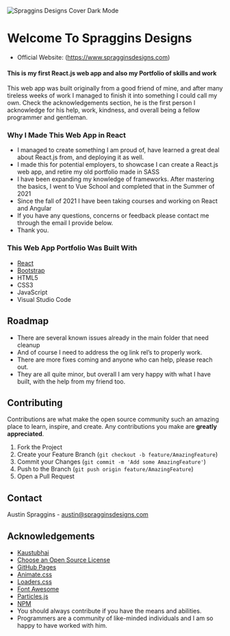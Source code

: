 <!-- PROJECT LOGO -->
![Spraggins Designs Cover Dark Mode](https://github.com/spragginsdesigns/reactportfolio/blob/d47cfba4d7e7e6ac17ddc1cbd3bb7ab0d3be18f5/other/Spraggins%20Designs%20Cover%20Dark%20Mode.jpg)
# Welcome To Spraggins Designs

* Official Website: (https://www.spragginsdesigns.com)

#### This is my first React.js web app and also my Portfolio of skills and work

<!-- TABLE OF CONTENTS -->
This web app was built originally from a good friend of mine, and after many tireless weeks of work I managed to finish it into something I could call my own. 
Check the acknowledgements section, he is the first person I acknowledge for his help, work, kindness, and overall being a fellow programmer and gentleman. 

### Why I Made This Web App in React
* I managed to create something I am proud of, have learned a great deal about React.js from, and deploying it as well. 
* I made this for potential employers, to showcase I can create a React.js web app, and retire my old portfolio made in SASS
* I have been expanding my knowledge of frameworks. After mastering the basics, I went to Vue School and completed that in the Summer of 2021
* Since the fall of 2021 I have been taking courses and working on React and Angular
* If you have any questions, concerns or feedback please contact me through the email I provide below. 
* Thank you. 

### This Web App Portfolio Was Built With
* [React](https://reactjs.org)
* [Bootstrap](https://getbootstrap.com)
* HTML5
* CSS3
* JavaScript
* Visual Studio Code

<!-- ROADMAP -->
## Roadmap

* There are several known issues already in the main folder that need cleanup
* And of course I need to address the og link rel’s to properly work. 
* There are more fixes coming and anyone who can help, please reach out. 
* They are all quite minor, but overall I am very happy with what I have built, with the help from my friend too. 

<!-- CONTRIBUTING -->
## Contributing

Contributions are what make the open source community such an amazing place to learn, inspire, and create. 
Any contributions you make are **greatly appreciated**.

1. Fork the Project
2. Create your Feature Branch (`git checkout -b feature/AmazingFeature`)
3. Commit your Changes (`git commit -m 'Add some AmazingFeature'`)
4. Push to the Branch (`git push origin feature/AmazingFeature`)
5. Open a Pull Request

<!-- CONTACT -->
## Contact
Austin Spraggins - <austin@spragginsdesigns.com>

<!-- ACKNOWLEDGEMENTS -->
## Acknowledgements
* [Kaustubhai](https://github.com/kaustubhai)
* [Choose an Open Source License](https://choosealicense.com)
* [GitHub Pages](https://pages.github.com)
* [Animate.css](https://daneden.github.io/animate.css)
* [Loaders.css](https://connoratherton.com/loaders)
* [Font Awesome](https://fontawesome.com)
* [Particles.js](https://vincentgarreau.com/particles.js/)
* [NPM](https://www.npmjs.com/)
* You should always contribute if you have the means and abilities. 
* Programmers are a community of like-minded individuals and I am so happy to have worked with him.  
